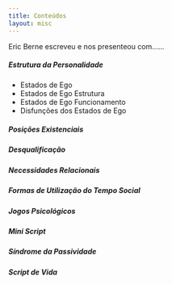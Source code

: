 ```yaml
---
title: Conteúdos
layout: misc
---
```

Eric Berne escreveu e nos presenteou com......

##### Estrutura da Personalidade

* Estados de Ego
* Estados de Ego Estrutura
* Estados de Ego Funcionamento
* Disfunções dos Estados de Ego

##### Posições Existenciais

##### Desqualificação

##### Necessidades Relacionais

##### Formas de Utilização do Tempo Social

##### Jogos Psicológicos

##### Mini Script

##### Síndrome da Passividade

##### Script de Vida

##### 